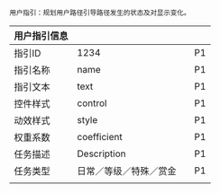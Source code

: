```
用户指引：规划用户路径引导路径发生的状态及对显示变化。
```



| 用户指引信息 |  |  |  |
| :--- | :--- | :--- | :--- |
| 指引ID | 1234 |  | P1 |
| 指引名称 | name |  | P1 |
| 指引文本 | text |  | P1 |
| 控件样式 | control |  | P1 |
| 动效样式 | style |  | P1 |
| 权重系数 | coefficient |  | P1 |
| 任务描述 | Description |  | P1 |
| 任务类型 | 日常／等级／特殊／赏金 |  | P1 |
|  |  |  |  |



